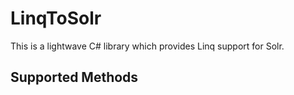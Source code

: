 # LinqToSolr
This is a lightwave C# library which provides Linq support for Solr.

## Supported Methods

